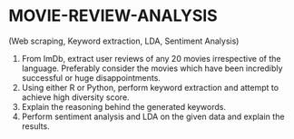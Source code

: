 # MOVIE-REVIEW-ANALYSIS
(Web scraping, Keyword extraction, LDA, Sentiment Analysis)

1. From ImDb, extract user reviews of any 20 movies irrespective of the language. Preferably consider the movies which have been incredibly successful or huge disappointments. 
2. Using either R or Python, perform keyword extraction and attempt to achieve high diversity score. 
3. Explain the reasoning behind the generated keywords. 
4. Perform sentiment analysis and LDA on the given data and explain the results. 

